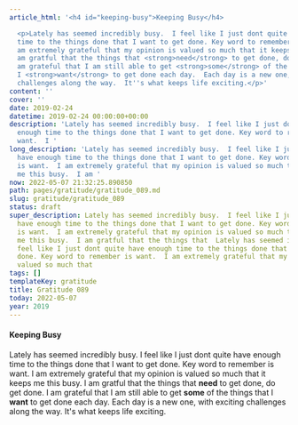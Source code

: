 ```yaml
---
article_html: '<h4 id="keeping-busy">Keeping Busy</h4>

  <p>Lately has seemed incredibly busy.  I feel like I just dont quite have enough
  time to the things done that I want to get done. Key word to remember is want.  I
  am extremely grateful that my opinion is valued so much that it keeps me this busy.  I
  am gratful that the things that <strong>need</strong> to get done, do get done.  I
  am grateful that I am still able to get <strong>some</strong> of the things that
  I <strong>want</strong> to get done each day.  Each day is a new one, with exciting
  challenges along the way.  It''s what keeps life exciting.</p>'
content: ''
cover: ''
date: 2019-02-24
datetime: 2019-02-24 00:00:00+00:00
description: 'Lately has seemed incredibly busy.  I feel like I just dont quite have
  enough time to the things done that I want to get done. Key word to remember is
  want.  I '
long_description: 'Lately has seemed incredibly busy.  I feel like I just dont quite
  have enough time to the things done that I want to get done. Key word to remember
  is want.  I am extremely grateful that my opinion is valued so much that it keeps
  me this busy.  I am '
now: 2022-05-07 21:32:25.890850
path: pages/gratitude/gratitude_089.md
slug: gratitude/gratitude_089
status: draft
super_description: Lately has seemed incredibly busy.  I feel like I just dont quite
  have enough time to the things done that I want to get done. Key word to remember
  is want.  I am extremely grateful that my opinion is valued so much that it keeps
  me this busy.  I am gratful that the things that  Lately has seemed incredibly busy.  I
  feel like I just dont quite have enough time to the things done that I want to get
  done. Key word to remember is want.  I am extremely grateful that my opinion is
  valued so much that
tags: []
templateKey: gratitude
title: Gratitude 089
today: 2022-05-07
year: 2019
---
```


#### Keeping Busy


Lately has seemed incredibly busy.  I feel like I just dont quite have enough time to the things done that I want to get done. Key word to remember is want.  I am extremely grateful that my opinion is valued so much that it keeps me this busy.  I am gratful that the things that **need** to get done, do get done.  I am grateful that I am still able to get **some** of the things that I **want** to get done each day.  Each day is a new one, with exciting challenges along the way.  It's what keeps life exciting.